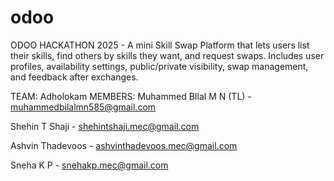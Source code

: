 # odoo
ODOO HACKATHON 2025 - A mini Skill Swap Platform that lets users list their skills, find others by skills they want, and request swaps. Includes user profiles, availability settings, public/private visibility, swap management, and feedback after exchanges.

TEAM: Adholokam
MEMBERS:
 Muhammed BIlal M N (TL) -  muhammedbilalmn585@gmail.com
 
 Shehin T Shaji - shehintshaji.mec@gmail.com
 
 Ashvin Thadevoos - ashvinthadevoos.mec@gmail.com
 
 Sneha K P - snehakp.mec@gmail.com

